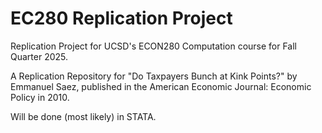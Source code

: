 # EC280 Replication Project
Replication Project for UCSD's ECON280 Computation course for Fall Quarter 2025.

A Replication Repository for "Do Taxpayers Bunch at Kink Points?" by Emmanuel Saez, published in the American Economic Journal: Economic Policy in 2010.

Will be done (most likely) in STATA.
